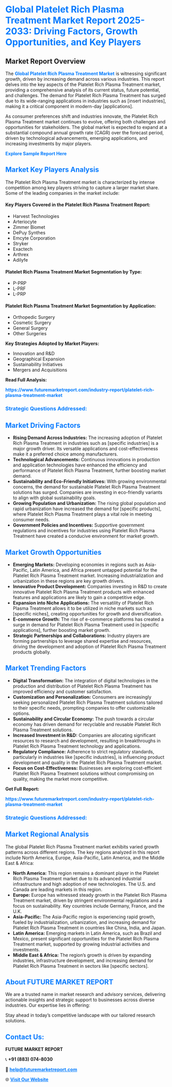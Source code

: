 <h1 style="color: #007BFF;">Global Platelet Rich Plasma Treatment Market Report 2025-2033: Driving Factors, Growth Opportunities, and Key Players</h1>

<section id="overview">
<h2>Market Report Overview</h2>
<p>The <a href="https://www.futuremarketreport.com/industry-report/platelet-rich-plasma-treatment-market" style="color: #007BFF; text-decoration: none;"><strong>Global Platelet Rich Plasma Treatment Market</strong></a> is witnessing significant growth, driven by increasing demand across various industries. This report delves into the key aspects of the Platelet Rich Plasma Treatment market, providing a comprehensive analysis of its current status, future potential, and challenges. The demand for Platelet Rich Plasma Treatment has surged due to its wide-ranging applications in industries such as [insert industries], making it a critical component in modern-day [applications].</p>
<p>As consumer preferences shift and industries innovate, the Platelet Rich Plasma Treatment market continues to evolve, offering both challenges and opportunities for stakeholders. The global market is expected to expand at a substantial compound annual growth rate (CAGR) over the forecast period, driven by technological advancements, emerging applications, and increasing investments by major players.</p>
</section>

<section id="overview">
<p><a href="https://www.futuremarketreport.com/request-sample/reportId=64519" style="color: #007BFF; text-decoration: none;"><strong>Explore Sample Report Here</strong></a></p>
</section>

<section id="key-players">
<h2 style="color: #007BFF;">Market Key Players Analysis</h2>
<p>The Platelet Rich Plasma Treatment market is characterized by intense competition among key players striving to capture a larger market share. Some of the leading companies in the market include:</p>
<h4>Key Players Covered in the Platelet Rich Plasma Treatment Report:</h4>
<ul><li>Harvest Technologies</li><li>Arteriocyte</li><li>Zimmer Biomet</li><li>DePuy Synthes</li><li>Emcyte Corporation</li><li>Stryker</li><li>Exactech</li><li>Arthrex</li><li>Adilyfe</li></ul>
<h4>Platelet Rich Plasma Treatment Market Segmentation by Type:</h4>
<ul><li>P-PRP</li><li>L-PRF</li><li>L-PRP</li></ul>

<h4>Platelet Rich Plasma Treatment Market Segmentation by Application:</h4>
<ul><li>Orthopedic Surgery</li><li>Cosmetic Surgery</li><li>General Surgery</li><li>Other Surgeries</li></ul>
<p><strong>Key Strategies Adopted by Market Players:</strong></p>
<ul>
<li>Innovation and R&D</li>
<li>Geographical Expansion</li>
<li>Sustainability Initiatives</li>
<li>Mergers and Acquisitions</li>
</ul>
</section>

<section>
<p><strong>Read Full Analysis: </strong></p><a href="https://www.futuremarketreport.com/industry-report/platelet-rich-plasma-treatment-market" style="color: #007BFF; text-decoration: none;"><strong>https://www.futuremarketreport.com/industry-report/platelet-rich-plasma-treatment-market</strong></a>
<h3 style="color: #007BFF;">Strategic Questions Addressed:</h3>
</section>

<section id="driving-factors">
<h2 style="color: #007BFF;">Market Driving Factors</h2>
<ul>
<li><strong>Rising Demand Across Industries:</strong> The increasing adoption of Platelet Rich Plasma Treatment in industries such as [specific industries] is a major growth driver. Its versatile applications and cost-effectiveness make it a preferred choice among manufacturers.</li>
<li><strong>Technological Advancements:</strong> Continuous innovations in production and application technologies have enhanced the efficiency and performance of Platelet Rich Plasma Treatment, further boosting market demand.</li>
<li><strong>Sustainability and Eco-Friendly Initiatives:</strong> With growing environmental concerns, the demand for sustainable Platelet Rich Plasma Treatment solutions has surged. Companies are investing in eco-friendly variants to align with global sustainability goals.</li>
<li><strong>Growing Population and Urbanization:</strong> The rising global population and rapid urbanization have increased the demand for [specific products], where Platelet Rich Plasma Treatment plays a vital role in meeting consumer needs.</li>
<li><strong>Government Policies and Incentives:</strong> Supportive government regulations and incentives for industries using Platelet Rich Plasma Treatment have created a conducive environment for market growth.</li>
</ul>
</section>

<section id="growth-opportunities">
<h2 style="color: #007BFF;">Market Growth Opportunities</h2>
<ul>
<li><strong>Emerging Markets:</strong> Developing economies in regions such as Asia-Pacific, Latin America, and Africa present untapped potential for the Platelet Rich Plasma Treatment market. Increasing industrialization and urbanization in these regions are key growth drivers.</li>
<li><strong>Innovative Product Development:</strong> Companies investing in R&D to create innovative Platelet Rich Plasma Treatment products with enhanced features and applications are likely to gain a competitive edge.</li>
<li><strong>Expansion into Niche Applications:</strong> The versatility of Platelet Rich Plasma Treatment allows it to be utilized in niche markets such as [specific niches], creating opportunities for growth and diversification.</li>
<li><strong>E-commerce Growth:</strong> The rise of e-commerce platforms has created a surge in demand for Platelet Rich Plasma Treatment used in [specific applications], further boosting market growth.</li>
<li><strong>Strategic Partnerships and Collaborations:</strong> Industry players are forming partnerships to leverage shared expertise and resources, driving the development and adoption of Platelet Rich Plasma Treatment products globally.</li>
</ul>
</section>

<section id="trending-factors">
<h2 style="color: #007BFF;">Market Trending Factors</h2>
<ul>
<li><strong>Digital Transformation:</strong> The integration of digital technologies in the production and distribution of Platelet Rich Plasma Treatment has improved efficiency and customer satisfaction.</li>
<li><strong>Customization and Personalization:</strong> Consumers are increasingly seeking personalized Platelet Rich Plasma Treatment solutions tailored to their specific needs, prompting companies to offer customizable options.</li>
<li><strong>Sustainability and Circular Economy:</strong> The push towards a circular economy has driven demand for recyclable and reusable Platelet Rich Plasma Treatment solutions.</li>
<li><strong>Increased Investment in R&D:</strong> Companies are allocating significant resources to research and development, resulting in breakthroughs in Platelet Rich Plasma Treatment technology and applications.</li>
<li><strong>Regulatory Compliance:</strong> Adherence to strict regulatory standards, particularly in industries like [specific industries], is influencing product development and quality in the Platelet Rich Plasma Treatment market.</li>
<li><strong>Focus on Cost-Effectiveness:</strong> Businesses are exploring cost-efficient Platelet Rich Plasma Treatment solutions without compromising on quality, making the market more competitive.</li>
</ul>
</section>

<section>
<p><strong>Get Full Report: </strong></p><a href="https://www.futuremarketreport.com/industry-report/platelet-rich-plasma-treatment-market" style="color: #007BFF; text-decoration: none;"><strong>https://www.futuremarketreport.com/industry-report/platelet-rich-plasma-treatment-market</strong></a>
<h3 style="color: #007BFF;">Strategic Questions Addressed:</h3>
</section>


<section id="regional-analysis">
<h2 style="color: #007BFF;">Market Regional Analysis</h2>
<p>The global Platelet Rich Plasma Treatment market exhibits varied growth patterns across different regions. The key regions analyzed in this report include North America, Europe, Asia-Pacific, Latin America, and the Middle East & Africa:</p>
<ul>
<li><strong>North America:</strong> This region remains a dominant player in the Platelet Rich Plasma Treatment market due to its advanced industrial infrastructure and high adoption of new technologies. The U.S. and Canada are leading markets in this region.</li>
<li><strong>Europe:</strong> Europe has witnessed steady growth in the Platelet Rich Plasma Treatment market, driven by stringent environmental regulations and a focus on sustainability. Key countries include Germany, France, and the U.K.</li>
<li><strong>Asia-Pacific:</strong> The Asia-Pacific region is experiencing rapid growth, fueled by industrialization, urbanization, and increasing demand for Platelet Rich Plasma Treatment in countries like China, India, and Japan.</li>
<li><strong>Latin America:</strong> Emerging markets in Latin America, such as Brazil and Mexico, present significant opportunities for the Platelet Rich Plasma Treatment market, supported by growing industrial activities and investments.</li>
<li><strong>Middle East & Africa:</strong> The region’s growth is driven by expanding industries, infrastructure development, and increasing demand for Platelet Rich Plasma Treatment in sectors like [specific sectors].</li>
</ul>
</section>

<footer>
<h2 style="color: #007BFF;">About FUTURE MARKET REPORT</h2>
<p>We are a trusted name in market research and advisory services, delivering actionable insights and strategic support to businesses across diverse industries. Our expertise lies in offering:</p>

<p>Stay ahead in today’s competitive landscape with our tailored research solutions.</p>

<h2 style="color: #007BFF;">Contact Us:</h2>
<p><strong>FUTURE MARKET REPORT</strong></p>
<p>📞 <strong>+91 (883) 074-8030</strong></p>
<p>📧 <strong><a href="mailto:help@futuremarketreport.com" style="color: #007BFF;">help@futuremarketreport.com</a></strong></p>
<p>🌐 <strong><a href="https://www.futuremarketreport.com/" style="color: #007BFF;">Visit Our Website</a></strong></p>
</footer>